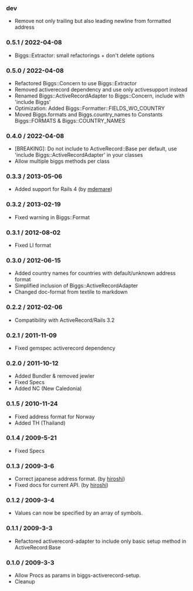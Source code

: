 ### dev

* Remove not only trailing but also leading newline from formatted address

### 0.5.1 / 2022-04-08

* Biggs::Extractor: small refactorings + don't delete options

### 0.5.0 / 2022-04-08

* Refactored Biggs::Concern to use Biggs::Extractor
* Removed activerecord dependency and use only activesupport instead
* Renamed Biggs::ActiveRecordAdapter to Biggs::Concern, include with 'include Biggs'
* Optimization: Added Biggs::Formatter::FIELDS_WO_COUNTRY
* Moved Biggs.formats and Biggs.country_names to Constants Biggs::FORMATS & Biggs::COUNTRY_NAMES

### 0.4.0 / 2022-04-08

* [BREAKING]: Do not include to ActiveRecord::Base per default, use 'include Biggs::ActiveRecordAdapter' in your classes
* Allow multiple biggs methods per class

### 0.3.3 / 2013-05-06

* Added support for Rails 4 (by [mdemare](https://github.com/mdemare))

### 0.3.2 / 2013-02-19

* Fixed warning in Biggs::Format

### 0.3.1 / 2012-08-02

* Fixed LI format

### 0.3.0 / 2012-06-15

* Added country names for countries with default/unknown address format
* Simplified inclusion of Biggs::ActiveRecordAdapter
* Changed doc-format from textile to markdown

### 0.2.2 / 2012-02-06

* Compatibility with ActiveRecord/Rails 3.2

### 0.2.1 / 2011-11-09

* Fixed gemspec activerecord dependency

### 0.2.0 / 2011-10-12

* Added Bundler & removed jewler
* Fixed Specs
* Added NC (New Caledonia)

### 0.1.5 / 2010-11-24

* Fixed address format for Norway
* Added TH (Thailand)

### 0.1.4 / 2009-5-21

* Fixed Specs

### 0.1.3 / 2009-3-6

* Correct japanese address format. (by [hiroshi](https://github.com/hiroshi))
* Fixed docs for current API. (by [hiroshi](https://github.com/hiroshi))

### 0.1.2 / 2009-3-4

* Values can now be specified by an array of symbols.

### 0.1.1 / 2009-3-3

* Refactored activerecord-adapter to include only basic setup method in ActiveRecord:Base

### 0.1.0 / 2009-3-3

* Allow Procs as params in biggs-activerecord-setup.
* Cleanup

